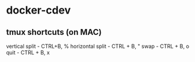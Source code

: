 # docker-cdev

## tmux shortcuts (on MAC)
vertical split - CTRL+B, %
horizontal split - CTRL + B,  "
swap - CTRL + B, o
quit - CTRL + B, x

